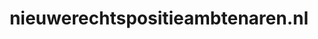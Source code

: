 ---
layout: post
title:  "nieuwerechtspositieambtenaren.nl"
internal_url:  "/data/nieuwerechtspositieambtenaren.nl.html"
categories: dutchgov
---